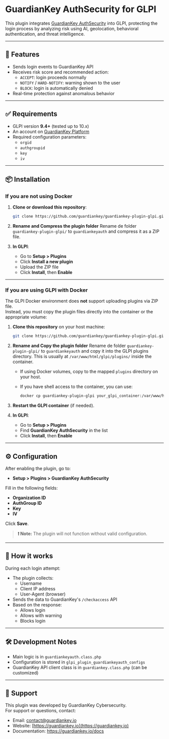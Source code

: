# GuardianKey AuthSecurity for GLPI

This plugin integrates [GuardianKey AuthSecurity](https://guardiankey.io) into GLPI, protecting the login process by analyzing risk using AI, geolocation, behavioral authentication, and threat intelligence.

---

## 🔐 Features

- Sends login events to GuardianKey API
- Receives risk score and recommended action:
  - `ACCEPT`: login proceeds normally
  - `NOTIFY` / `HARD-NOTIFY`: warning shown to the user
  - `BLOCK`: login is automatically denied
- Real-time protection against anomalous behavior

---

## ✅ Requirements

- GLPI version **9.4+** (tested up to 10.x)
- An account on [GuardianKey Platform](https://gdn.guardiankey.io)
- Required configuration parameters:
  - `orgid`
  - `authgroupid`
  - `key`
  - `iv`

---

## 📦 Installation

### If you are **not** using Docker

1. **Clone or download this repository**:

    ```bash
    git clone https://github.com/guardiankey/guardiankey-plugin-glpi.git
    ```

2. **Rename and Compress the plugin folder** Rename de folder `guardiankey-plugin-glpi/` to `guardiankeyauth` and compress it as a ZIP file.

3. **In GLPI**:

    - Go to **Setup > Plugins**
    - Click **Install a new plugin**
    - Upload the ZIP file
    - Click **Install**, then **Enable**

---

### If you are using **GLPI with Docker**

The GLPI Docker environment does **not** support uploading plugins via ZIP file.  
Instead, you must copy the plugin files directly into the container or the appropriate volume:

1. **Clone this repository** on your host machine:

    ```bash
    git clone https://github.com/guardiankey/guardiankey-plugin-glpi.git
    ```

2. **Rename and Copy the plugin folder** Rename de folder `guardiankey-plugin-glpi/` to `guardiankeyauth` and 
   copy it into the GLPI plugins directory. This is usually at `/var/www/html/glpi/plugins/` inside the container.

    - If using Docker volumes, copy to the mapped `plugins` directory on your host.
    - If you have shell access to the container, you can use:

        ```bash
        docker cp guardiankey-plugin-glpi your_glpi_container:/var/www/html/plugins/guardiankeyauth
        ```

3. **Restart the GLPI container** (if needed).

4. **In GLPI**:

    - Go to **Setup > Plugins**
    - Find **GuardianKey AuthSecurity** in the list
    - Click **Install**, then **Enable**

---

## ⚙️ Configuration

After enabling the plugin, go to:

- **Setup > Plugins > GuardianKey AuthSecurity**

Fill in the following fields:

- **Organization ID**
- **AuthGroup ID**
- **Key**
- **IV**

Click **Save**.

> **❗ Note:** The plugin will not function without valid configuration.

---

## 🔄 How it works

During each login attempt:

- The plugin collects:
  - Username
  - Client IP address
  - User-Agent (browser)
- Sends the data to GuardianKey's `/checkaccess` API
- Based on the response:
  - Allows login
  - Allows with warning
  - Blocks login

---

## 🛠 Development Notes

- Main logic is in `guardiankeyauth.class.php`
- Configuration is stored in `glpi_plugin_guardiankeyauth_configs`
- GuardianKey API client class is in `guardiankey.class.php` (can be customized)

---

## 🙋 Support

This plugin was developed by GuardianKey Cybersecurity.  
For support or questions, contact:

- Email: contact@guardiankey.io
- Website: [https://guardiankey.io](https://guardiankey.io)
- Documentation: https://guardiankey.io/docs
